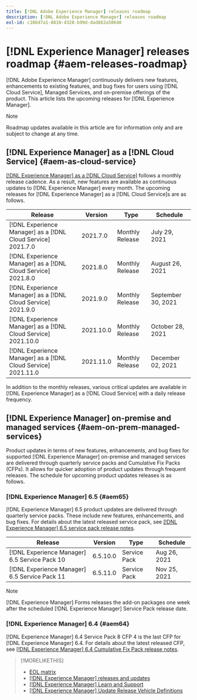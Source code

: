 ```yaml
---
title: [!DNL Adobe Experience Manager] releases roadmap
description: [!DNL Adobe Experience Manager] releases roadmap
exl-id: c106d7a1-8810-4328-b99d-dad862a50640
---
```

# [!DNL Experience Manager] releases roadmap {#aem-releases-roadmap}

[!DNL Adobe Experience Manager] continuously delivers new features, enhancements to existing features, and bug fixes for users using [!DNL Cloud Service], Managed Services, and on-premise offerings of the product. This article lists the upcoming releases for [!DNL Experience Manager].

>[!NOTE]
>
>Roadmap updates available in this article are for information only and are subject to change at any time.

## [!DNL Experience Manager] as a [!DNL Cloud Service] {#aem-as-cloud-service}

[[!DNL Experience Manager] as a [!DNL Cloud Service]](https://experienceleague.adobe.com/docs/experience-manager-cloud-service/release-notes/home.html) follows a monthly release cadence. As a result, new features are available as continuous updates to [!DNL Experience Manager] every month. The upcoming releases for [!DNL Experience Manager] as a [!DNL Cloud Service]s are as follows.

| Release |Version |Type |Schedule |
|---|---|---|---|
| [!DNL Experience Manager] as a [!DNL Cloud Service] 2021.7.0 |2021.7.0  |Monthly Release |July 29, 2021 |
| [!DNL Experience Manager] as a [!DNL Cloud Service] 2021.8.0 |2021.8.0  |Monthly Release |August 26, 2021 |
| [!DNL Experience Manager] as a [!DNL Cloud Service] 2021.9.0 |2021.9.0  |Monthly Release |September 30, 2021 |
| [!DNL Experience Manager] as a [!DNL Cloud Service] 2021.10.0 |2021.10.0  |Monthly Release |October 28, 2021 |
| [!DNL Experience Manager] as a [!DNL Cloud Service] 2021.11.0 |2021.11.0  |Monthly Release |December 02, 2021 |

In addition to the monthly releases, various critical updates are available in [!DNL Experience Manager] as a [!DNL Cloud Service] with a daily release frequency.

## [!DNL Experience Manager] on-premise and managed services {#aem-on-prem-managed-services}

Product updates in terms of new features, enhancements, and bug fixes for supported [!DNL Experience Manager] on-premise and managed services are delivered through quarterly service packs and Cumulative Fix Packs (CFPs). It allows for quicker adoption of product updates through frequent releases. The schedule for upcoming product updates releases is as follows.

### [!DNL Experience Manager] 6.5 {#aem65}

[!DNL Experience Manager] 6.5 product updates are delivered through quarterly service packs. These include new features, enhancements, and bug fixes. For details about the latest released service pack, see [[!DNL Experience Manager] 6.5 service pack release notes](https://experienceleague.adobe.com/docs/experience-manager-65/release-notes/service-pack/sp-release-notes.html).

| Release |Version |Type |Schedule |
|---|---|---|---|
| [!DNL Experience Manager] 6.5 Service Pack 10 |6.5.10.0  |Service Pack |Aug 26, 2021 |
| [!DNL Experience Manager] 6.5 Service Pack 11|6.5.11.0  |Service Pack |Nov 25, 2021 |

>[!NOTE]
>
>[!DNL Experience Manager] Forms releases the add-on packages one week after the scheduled [!DNL Experience Manager] Service Pack release date.

### [!DNL Experience Manager] 6.4 {#aem64}

[!DNL Experience Manager] 6.4 Service Pack 8 CFP 4 is the last CFP for [!DNL Experience Manager] 6.4. For details about the latest released CFP, see [[!DNL Experience Manager] 6.4 Cumulative Fix Pack release notes](https://experienceleague.adobe.com/docs/experience-manager-64/release-notes/cfp-release-notes.html).

>[!MORELIKETHIS]
>
>* [EOL matrix](https://helpx.adobe.com/support/programs/eol-matrix.html)
>* [[!DNL Experience Manager] releases and updates](https://helpx.adobe.com/experience-manager/aem-releases-updates.html)
>* [[!DNL Experience Manager] Learn and Support](https://helpx.adobe.com/support/experience-manager.html)
>* [[!DNL Experience Manager] Update Release Vehicle Definitions](/help/update-release-vehicle-definitions.md)
